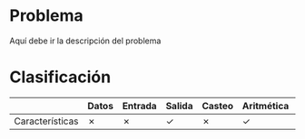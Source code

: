 # Problema
Aquí debe ir la descripción del problema
# Clasificación
|  | Datos | Entrada | Salida | Casteo | Aritmética | Relacionales | Lógicos | Condicionales | Ciclo | Matrices | Funciones |
|----------|-------|---------|--------|--------|------------|--------------|---------|---------------|-------|----------|-----------|
| Características | ✗ | ✗ | ✓ | ✗ | ✓ | ✗ | ✗ | ✗ | ✗ | ✗ | ✗ |

